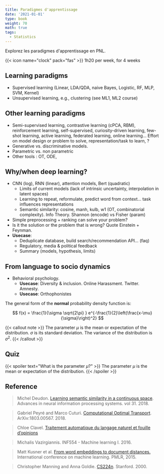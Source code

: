 ```yaml
---
title: Paradigmes d'apprentissage
date: '2021-01-01'
type: book
weight: 70
math: true
tags:
  - Statistics
---
```


Explorez les paradigmes d'apprentissage en PNL.

<!--more-->

{{< icon name="clock" pack="fas" >}} 1h20 per week, for 4 weeks

## Learning paradigms

- Supervised learning (Linear, LDA/QDA, naive Bayes, Logistic, RF, MLP, SVM, Kernel)
- Unsupervised learning, e.g., clustering (see ML1, ML2 course)

## Other learning paradigms

- Semi-supervised learning, contrastive learning (cPCA, RBM), reinforcement learning, self-supervised, curiosity-driven learning, few-shot learning, active learning, federated learning, online learning…  Effort on model design or problem to solve, representation/task to learn, ?
- Generative vs. discriminative models.
- Parametric vs. non parametric
- Other tools : OT, ODE, 

## Why/when deep learning?

- CNN (log), RNN (linear), attention models, Bert (quadratic)
    - Limits of current models (lack of intrinsic uncertainty, interpolation in latent spaces)
    - Learning to repeat, reformulate, predict word from context… task influences representations
    - Semantic similarity: cosine, manh, kulb, w1 (OT, combinatorial complexity). Info Theory. Shannon (encode) vs Fisher (param)
- Simple preprocessing + ranking can solve your problem?
- Is it the solution or the problem that is wrong? Quote Einstein + Feynman.
- **Usecase**:
    - Deduplicate database, build search/recommendation API… (faq)
    - Regulatory, media & political feedback
    - Summary (models, hypothesis, limits)


## From language to socio dynamics

- Behavioral psychology.
    - **Usecase**: Diversity & inclusion. Online Harassment. Twitter. Amnesty.
    - **Usecase**: Orthophonistes


The general form of the **normal** probability density function is:

$$
f(x) = \frac{1}{\sigma \sqrt{2\pi} } e^{-\frac{1}{2}\left(\frac{x-\mu}{\sigma}\right)^2}
$$

{{< callout note >}}
The parameter $\mu$ is the mean or expectation of the distribution.
$\sigma$ is its standard deviation.
The variance of the distribution is $\sigma^{2}$.
{{< /callout >}}

## Quiz

{{< spoiler text="What is the parameter $\mu$?" >}}
The parameter $\mu$ is the mean or expectation of the distribution.
{{< /spoiler >}}

## Reference

> Michel Deudon. [Learning semantic similarity in a continuous space](https://proceedings.neurips.cc/paper/2018/hash/97e8527feaf77a97fc38f34216141515-Abstract.html). Advances in neural information processing systems. vol 31. 2018.

> Gabriel Peyré and Marco Cuturi. [Computational Optimal Transport](https://optimaltransport.github.io/book/). ArXiv:1803.00567. 2018.

> Chloe Clavel. [Traitement automatique du langage naturel et fouille d’opinions](https://clavel.wp.imt.fr/teaching/)

> Michalis Vazirgiannis. INF554 - Machine learning I. 2016.

> Matt Kusner et al. [From word embeddings to document distances.](https://proceedings.mlr.press/v37/kusnerb15.pdf) International conference on machine learning. PMLR, 2015.

> Christopher Manning and Anna Goldie. [CS224n](https://web.stanford.edu/class/cs224n/). Stanford. 2000.

